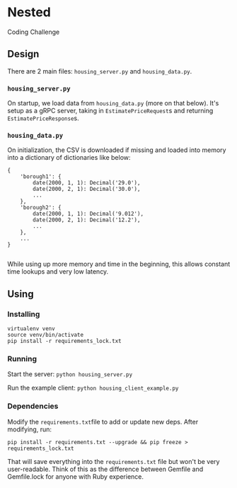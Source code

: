 # Nested
Coding Challenge

## Design

There are 2 main files: `housing_server.py` and `housing_data.py`.

### `housing_server.py`
On startup, we load data from `housing_data.py` (more on that below). It's setup as a gRPC server, taking in `EstimatePriceRequest`s and returning `EstimatePriceResponse`s.


### `housing_data.py`
On initialization, the CSV is downloaded if missing and loaded into memory into a dictionary of dictionaries like below:

``` 
{
	'borough1': {
		date(2000, 1, 1): Decimal('29.0'),
		date(2000, 2, 1): Decimal('30.0'),
		...
	},
	'borough2': {
		date(2000, 1, 1): Decimal('9.012'),
		date(2000, 2, 1): Decimal('12.2'),
		...
	},
	...
}
				
```

While using up more memory and time in the beginning, this allows constant time lookups and very low latency.


## Using 

### Installing

```
virtualenv venv
source venv/bin/activate
pip install -r requirements_lock.txt
```


### Running
Start the server: `python housing_server.py`

Run the example client: `python housing_client_example.py`


### Dependencies
Modify the `requirements.txt`file to add or update new deps.
After modifying, run:

```
pip install -r requirements.txt --upgrade && pip freeze > requirements_lock.txt
```

That will save everything into the `requirements.txt` file but won't be very
user-readable. Think of this as the difference between Gemfile and Gemfile.lock
for anyone with Ruby experience.
